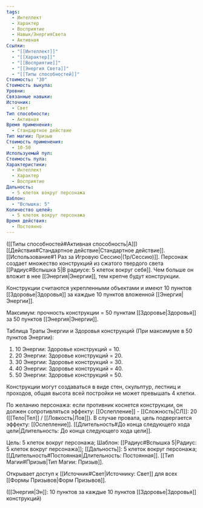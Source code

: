 ```yaml
---
tags:
  - Интеллект
  - Характер
  - Восприятие
  - Навык/ЭнергияСвета
  - Активная
Ссылки:
  - "[[Интеллект]]"
  - "[[Характер]]"
  - "[[Восприятие]]"
  - "[[Энергия Света]]"
  - "[[Типы способностей]]"
Стоимость: "30"
Стоимость выкупа: 
Уровни: 
Связанные навыки: 
Источник:
  - Свет
Тип способности:
  - Активная
Время применения:
  - Стандартное действие
Тип магии: Призыв
Стоимость применения:
  - 10-50
Используемый пул: 
Стоимость пула: 
Характеристики:
  - Интеллект
  - Характер
  - Восприятие
Дальность:
  - 5 клеток вокруг персонажа
Шаблон:
  - "Вспышка: 5"
Количество целей:
  - 5 клеток вокруг персонажа
Время действия:
  - Постоянно
---
```

([[Типы способностей#Активная способность|А]]) [[Действия#Стандартное действие|Стандартное действие]]. [[Использование#1 Раз за Игровую Сессию|(1р/Сессию)]]. Персонаж создает множество конструкций из сжатого твердого света [[Радиус#Вспышка 5|В радиусе: 5 клеток вокруг себя]]. Чем больше он вложит в нее [[Энергия|Энергии]], тем крепче будут конструкции.

Конструкции считаются укрепленными объектами и имеют 10 пунктов [[Здоровье|Здоровья]] за каждые 10 пунктов вложенной [[Энергия|Энергии]].

Максимум: прочность конструкции = 50 пунктам [[Здоровье|Здоровья]] за 50 пунктов [[Энергия|Энергии]].

Таблица Траты Энергии и Здоровья конструкций
(При максимуме в 50 пунктов Энергии):

1. 10 Энергии: Здоровье конструкций = 10.
2. 20 Энергии: Здоровье конструкций = 20. 
3. 30 Энергии: Здоровье конструкций = 30.
4. 40 Энергии: Здоровье конструкций = 40.
5. 50 Энергии: Здоровье конструкций = 50. 

Конструкции могут создаваться в виде стен, скульптур, лестниц и проходов, общая высота всей постройки не может превышать 4 клетки.

По желанию персонажа: если противник коснется конструкции, он должен сопротивляться эффекту: [[Ослепление]] - [[Сложность|СЛ]]: 20 ([[Тело|Тел]] / [[Ловкость|Лов]]). В случае провала, цель подвергается эффекту: [[Ослепление]]. [[Длительность#До конца следующего хода цели|Длительность: До конца следующего хода цели]].

Цель: 5 клеток вокруг персонажа; Шаблон: [[Радиус#Вспышка 5|Радиус: 5 клеток вокруг персонажа]]; [[Дальность]]: 5 клеток вокруг персонажа; [[Длительность#Постоянная|Длительность: Постоянная]]. [[Тип Магии#Призыв|Тип Магии: Призыв]].

Открывает доступ к [[Источник#Свет|Источнику: Свет]] для всех [[Формы Призывов|Форм Призывов]]. 

([[Энергия|Эн]]: 10 пунктов за каждые 10 пунктов [[Здоровье|Здоровья]] конструкций)